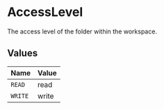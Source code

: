 # AccessLevel

The access level of the folder within the workspace.


## Values

| Name    | Value   |
| ------- | ------- |
| `READ`  | read    |
| `WRITE` | write   |